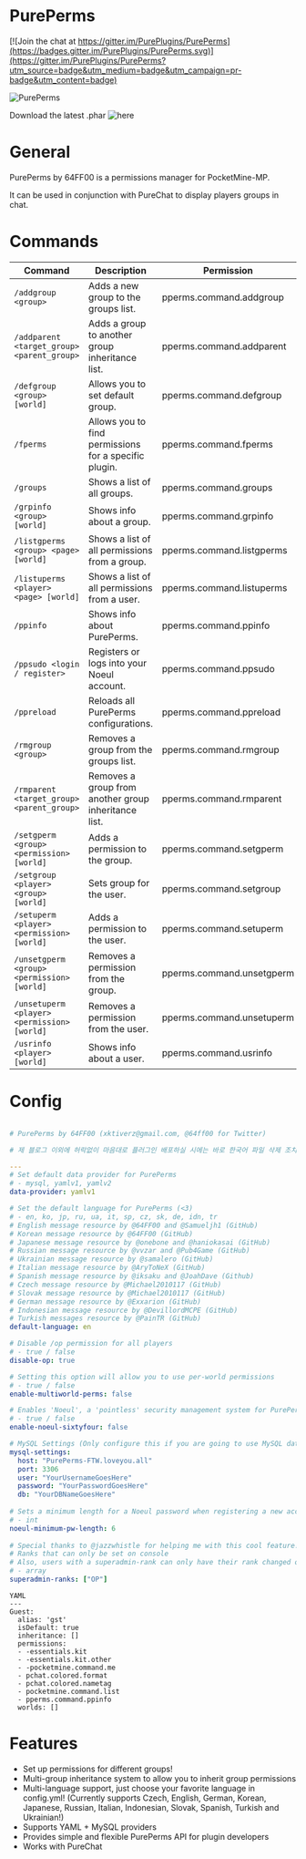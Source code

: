 # PurePerms

[![Join the chat at https://gitter.im/PurePlugins/PurePerms](https://badges.gitter.im/PurePlugins/PurePerms.svg)](https://gitter.im/PurePlugins/PurePerms?utm_source=badge&utm_medium=badge&utm_campaign=pr-badge&utm_content=badge)

![PurePerms](https://raw.githubusercontent.com/PurePlugins/PurePerms/master/PurePerms.png)

Download the latest .phar ![here](https://github.com/PurePlugins/PurePerms/releases/download/v1.4.0/PurePerms_v1.4.0-INDEV.phar)

# General

PurePerms by 64FF00 is a permissions manager for PocketMine-MP. 

It can be used in conjunction with PureChat to display players groups in chat.

# Commands

Command | Description | Permission
--- | --- | ---
`/addgroup <group>` | Adds a new group to the groups list. | pperms.command.addgroup
`/addparent <target_group> <parent_group>` | Adds a group to another group inheritance list. | pperms.command.addparent
`/defgroup <group> [world]` | Allows you to set default group. | pperms.command.defgroup
`/fperms` | Allows you to find permissions for a specific plugin. | pperms.command.fperms
`/groups` | Shows a list of all groups. | pperms.command.groups
`/grpinfo <group> [world]` | Shows info about a group. | pperms.command.grpinfo
`/listgperms <group> <page> [world]` | Shows a list of all permissions from a group. | pperms.command.listgperms
`/listuperms <player> <page> [world]` | Shows a list of all permissions from a user. | pperms.command.listuperms
`/ppinfo` | Shows info about PurePerms. | pperms.command.ppinfo
`/ppsudo <login / register>` | Registers or logs into your Noeul account. | pperms.command.ppsudo
`/ppreload` | Reloads all PurePerms configurations. | pperms.command.ppreload
`/rmgroup <group>` | Removes a group from the groups list. | pperms.command.rmgroup
`/rmparent <target_group> <parent_group>` | Removes a group from another group inheritance list. | pperms.command.rmparent
`/setgperm <group> <permission> [world]` | Adds a permission to the group. | pperms.command.setgperm
`/setgroup <player> <group> [world]` | Sets group for the user. | pperms.command.setgroup
`/setuperm <player> <permission> [world]` | Adds a permission to the user. | pperms.command.setuperm
`/unsetgperm <group> <permission> [world]` | Removes a permission from the group. | pperms.command.unsetgperm
`/unsetuperm <player> <permission> [world]` | Removes a permission from the user. | pperms.command.unsetuperm
`/usrinfo <player> [world]` | Shows info about a user. | pperms.command.usrinfo

# Config

``` YAML

# PurePerms by 64FF00 (xktiverz@gmail.com, @64ff00 for Twitter)

# 제 블로그 이외에 허락없이 마음대로 플러그인 배포하실 시에는 바로 한국어 파일 삭제 조치하고 공유 중단합니다

---
# Set default data provider for PurePerms
# - mysql, yamlv1, yamlv2
data-provider: yamlv1

# Set the default language for PurePerms (<3)
# - en, ko, jp, ru, ua, it, sp, cz, sk, de, idn, tr
# English message resource by @64FF00 and @Samueljh1 (GitHub)
# Korean message resource by @64FF00 (GitHub)
# Japanese message resource by @onebone and @haniokasai (GitHub)
# Russian message resource by @vvzar and @Pub4Game (GitHub)
# Ukrainian message resource by @samalero (GitHub)
# Italian message resource by @AryToNeX (GitHub)
# Spanish message resource by @iksaku and @JoahDave (Github) 
# Czech message resource by @Michael2010117 (GitHub)
# Slovak message resource by @Michael2010117 (GitHub)
# German message resource by @Exxarion (GitHub)
# Indonesian message resource by @DevillordMCPE (GitHub)
# Turkish messages resource by @PainTR (GitHub)
default-language: en

# Disable /op permission for all players
# - true / false
disable-op: true

# Setting this option will allow you to use per-world permissions
# - true / false
enable-multiworld-perms: false

# Enables 'Noeul', a 'pointless' security management system for PurePerms
# - true / false
enable-noeul-sixtyfour: false

# MySQL Settings (Only configure this if you are going to use MySQL data provider)
mysql-settings:
  host: "PurePerms-FTW.loveyou.all"
  port: 3306
  user: "YourUsernameGoesHere"
  password: "YourPasswordGoesHere"
  db: "YourDBNameGoesHere"
  
# Sets a minimum length for a Noeul password when registering a new account
# - int  
noeul-minimum-pw-length: 6
  
# Special thanks to @jazzwhistle for helping me with this cool feature! #JAZZWHISTLE-FTW
# Ranks that can only be set on console
# Also, users with a superadmin-rank can only have their rank changed on console
# - array
superadmin-ranks: ["OP"]
```

```
YAML
---
Guest:
  alias: 'gst'
  isDefault: true
  inheritance: []
  permissions:
  - -essentials.kit
  - -essentials.kit.other
  - -pocketmine.command.me
  - pchat.colored.format
  - pchat.colored.nametag
  - pocketmine.command.list
  - pperms.command.ppinfo
  worlds: []
```

# Features

- Set up permissions for different groups!
- Multi-group inheritance system to allow you to inherit group permissions
- Multi-language support, just choose your favorite language in config.yml! (Currently supports Czech, English, German, Korean, Japanese, Russian, Italian, Indonesian, Slovak, Spanish, Turkish and Ukrainian!)
- Supports YAML + MySQL providers
- Provides simple and flexible PurePerms API for plugin developers
- Works with PureChat
